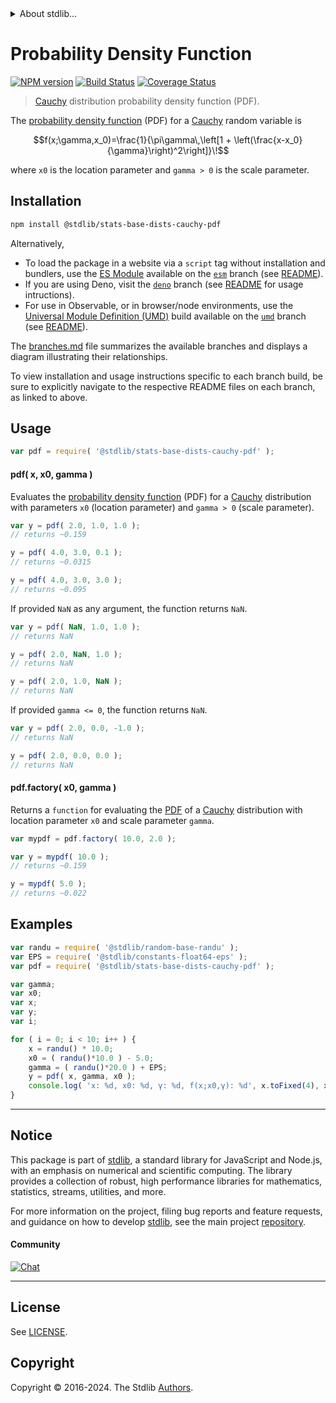 <!--

@license Apache-2.0

Copyright (c) 2018 The Stdlib Authors.

Licensed under the Apache License, Version 2.0 (the "License");
you may not use this file except in compliance with the License.
You may obtain a copy of the License at

   http://www.apache.org/licenses/LICENSE-2.0

Unless required by applicable law or agreed to in writing, software
distributed under the License is distributed on an "AS IS" BASIS,
WITHOUT WARRANTIES OR CONDITIONS OF ANY KIND, either express or implied.
See the License for the specific language governing permissions and
limitations under the License.

-->


<details>
  <summary>
    About stdlib...
  </summary>
  <p>We believe in a future in which the web is a preferred environment for numerical computation. To help realize this future, we've built stdlib. stdlib is a standard library, with an emphasis on numerical and scientific computation, written in JavaScript (and C) for execution in browsers and in Node.js.</p>
  <p>The library is fully decomposable, being architected in such a way that you can swap out and mix and match APIs and functionality to cater to your exact preferences and use cases.</p>
  <p>When you use stdlib, you can be absolutely certain that you are using the most thorough, rigorous, well-written, studied, documented, tested, measured, and high-quality code out there.</p>
  <p>To join us in bringing numerical computing to the web, get started by checking us out on <a href="https://github.com/stdlib-js/stdlib">GitHub</a>, and please consider <a href="https://opencollective.com/stdlib">financially supporting stdlib</a>. We greatly appreciate your continued support!</p>
</details>

# Probability Density Function

[![NPM version][npm-image]][npm-url] [![Build Status][test-image]][test-url] [![Coverage Status][coverage-image]][coverage-url] <!-- [![dependencies][dependencies-image]][dependencies-url] -->

> [Cauchy][cauchy-distribution] distribution probability density function (PDF).

<section class="intro">

The [probability density function][pdf] (PDF) for a [Cauchy][cauchy-distribution] random variable is

<!-- <equation class="equation" label="eq:cauchy_cauchy_pdf" align="center" raw="f(x;\gamma,x_0)=\frac{1}{\pi\gamma\,\left[1 + \left(\frac{x-x_0}{\gamma}\right)^2\right]}\!" alt="Probability density function (PDF) for a Cauchy distribution."> -->

```math
f(x;\gamma,x_0)=\frac{1}{\pi\gamma\,\left[1 + \left(\frac{x-x_0}{\gamma}\right)^2\right]}\!
```

<!-- <div class="equation" align="center" data-raw-text="f(x;\gamma,x_0)=\frac{1}{\pi\gamma\,\left[1 + \left(\frac{x-x_0}{\gamma}\right)^2\right]}\!" data-equation="eq:cauchy_cauchy_pdf">
    <img src="https://cdn.jsdelivr.net/gh/stdlib-js/stdlib@591cf9d5c3a0cd3c1ceec961e5c49d73a68374cb/lib/node_modules/@stdlib/stats/base/dists/cauchy/pdf/docs/img/equation_cauchy_cauchy_pdf.svg" alt="Probability density function (PDF) for a Cauchy distribution.">
    <br>
</div> -->

<!-- </equation> -->

where `x0` is the location parameter and `gamma > 0` is the scale parameter.

</section>

<!-- /.intro -->

<section class="installation">

## Installation

```bash
npm install @stdlib/stats-base-dists-cauchy-pdf
```

Alternatively,

-   To load the package in a website via a `script` tag without installation and bundlers, use the [ES Module][es-module] available on the [`esm`][esm-url] branch (see [README][esm-readme]).
-   If you are using Deno, visit the [`deno`][deno-url] branch (see [README][deno-readme] for usage intructions).
-   For use in Observable, or in browser/node environments, use the [Universal Module Definition (UMD)][umd] build available on the [`umd`][umd-url] branch (see [README][umd-readme]).

The [branches.md][branches-url] file summarizes the available branches and displays a diagram illustrating their relationships.

To view installation and usage instructions specific to each branch build, be sure to explicitly navigate to the respective README files on each branch, as linked to above.

</section>

<section class="usage">

## Usage

```javascript
var pdf = require( '@stdlib/stats-base-dists-cauchy-pdf' );
```

#### pdf( x, x0, gamma )

Evaluates the [probability density function][pdf] (PDF) for a [Cauchy][cauchy-distribution] distribution with parameters `x0` (location parameter) and `gamma > 0` (scale parameter).

```javascript
var y = pdf( 2.0, 1.0, 1.0 );
// returns ~0.159

y = pdf( 4.0, 3.0, 0.1 );
// returns ~0.0315

y = pdf( 4.0, 3.0, 3.0 );
// returns ~0.095
```

If provided `NaN` as any argument, the function returns `NaN`.

```javascript
var y = pdf( NaN, 1.0, 1.0 );
// returns NaN

y = pdf( 2.0, NaN, 1.0 );
// returns NaN

y = pdf( 2.0, 1.0, NaN );
// returns NaN
```

If provided `gamma <= 0`, the function returns `NaN`.

```javascript
var y = pdf( 2.0, 0.0, -1.0 );
// returns NaN

y = pdf( 2.0, 0.0, 0.0 );
// returns NaN
```

#### pdf.factory( x0, gamma )

Returns a `function` for evaluating the [PDF][pdf] of a [Cauchy][cauchy-distribution] distribution with location parameter `x0` and scale parameter `gamma`.

```javascript
var mypdf = pdf.factory( 10.0, 2.0 );

var y = mypdf( 10.0 );
// returns ~0.159

y = mypdf( 5.0 );
// returns ~0.022
```

</section>

<!-- /.usage -->

<section class="examples">

## Examples

<!-- eslint no-undef: "error" -->

```javascript
var randu = require( '@stdlib/random-base-randu' );
var EPS = require( '@stdlib/constants-float64-eps' );
var pdf = require( '@stdlib/stats-base-dists-cauchy-pdf' );

var gamma;
var x0;
var x;
var y;
var i;

for ( i = 0; i < 10; i++ ) {
    x = randu() * 10.0;
    x0 = ( randu()*10.0 ) - 5.0;
    gamma = ( randu()*20.0 ) + EPS;
    y = pdf( x, gamma, x0 );
    console.log( 'x: %d, x0: %d, γ: %d, f(x;x0,γ): %d', x.toFixed(4), x0.toFixed(4), gamma.toFixed(4), y.toFixed(4) );
}
```

</section>

<!-- /.examples -->

<!-- Section for related `stdlib` packages. Do not manually edit this section, as it is automatically populated. -->

<section class="related">

</section>

<!-- /.related -->

<!-- Section for all links. Make sure to keep an empty line after the `section` element and another before the `/section` close. -->


<section class="main-repo" >

* * *

## Notice

This package is part of [stdlib][stdlib], a standard library for JavaScript and Node.js, with an emphasis on numerical and scientific computing. The library provides a collection of robust, high performance libraries for mathematics, statistics, streams, utilities, and more.

For more information on the project, filing bug reports and feature requests, and guidance on how to develop [stdlib][stdlib], see the main project [repository][stdlib].

#### Community

[![Chat][chat-image]][chat-url]

---

## License

See [LICENSE][stdlib-license].


## Copyright

Copyright &copy; 2016-2024. The Stdlib [Authors][stdlib-authors].

</section>

<!-- /.stdlib -->

<!-- Section for all links. Make sure to keep an empty line after the `section` element and another before the `/section` close. -->

<section class="links">

[npm-image]: http://img.shields.io/npm/v/@stdlib/stats-base-dists-cauchy-pdf.svg
[npm-url]: https://npmjs.org/package/@stdlib/stats-base-dists-cauchy-pdf

[test-image]: https://github.com/stdlib-js/stats-base-dists-cauchy-pdf/actions/workflows/test.yml/badge.svg?branch=main
[test-url]: https://github.com/stdlib-js/stats-base-dists-cauchy-pdf/actions/workflows/test.yml?query=branch:main

[coverage-image]: https://img.shields.io/codecov/c/github/stdlib-js/stats-base-dists-cauchy-pdf/main.svg
[coverage-url]: https://codecov.io/github/stdlib-js/stats-base-dists-cauchy-pdf?branch=main

<!--

[dependencies-image]: https://img.shields.io/david/stdlib-js/stats-base-dists-cauchy-pdf.svg
[dependencies-url]: https://david-dm.org/stdlib-js/stats-base-dists-cauchy-pdf/main

-->

[chat-image]: https://img.shields.io/gitter/room/stdlib-js/stdlib.svg
[chat-url]: https://app.gitter.im/#/room/#stdlib-js_stdlib:gitter.im

[stdlib]: https://github.com/stdlib-js/stdlib

[stdlib-authors]: https://github.com/stdlib-js/stdlib/graphs/contributors

[umd]: https://github.com/umdjs/umd
[es-module]: https://developer.mozilla.org/en-US/docs/Web/JavaScript/Guide/Modules

[deno-url]: https://github.com/stdlib-js/stats-base-dists-cauchy-pdf/tree/deno
[deno-readme]: https://github.com/stdlib-js/stats-base-dists-cauchy-pdf/blob/deno/README.md
[umd-url]: https://github.com/stdlib-js/stats-base-dists-cauchy-pdf/tree/umd
[umd-readme]: https://github.com/stdlib-js/stats-base-dists-cauchy-pdf/blob/umd/README.md
[esm-url]: https://github.com/stdlib-js/stats-base-dists-cauchy-pdf/tree/esm
[esm-readme]: https://github.com/stdlib-js/stats-base-dists-cauchy-pdf/blob/esm/README.md
[branches-url]: https://github.com/stdlib-js/stats-base-dists-cauchy-pdf/blob/main/branches.md

[stdlib-license]: https://raw.githubusercontent.com/stdlib-js/stats-base-dists-cauchy-pdf/main/LICENSE

[pdf]: https://en.wikipedia.org/wiki/Probability_density_function

[cauchy-distribution]: https://en.wikipedia.org/wiki/Cauchy_distribution

</section>

<!-- /.links -->
